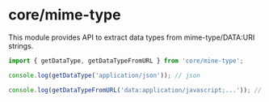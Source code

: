 # core/mime-type

This module provides API to extract data types from mime-type/DATA:URI strings.

```js
import { getDataType, getDataTypeFromURL } from 'core/mine-type';

console.log(getDataType('application/json')); // json

console.log(getDataTypeFromURL('data:application/javascript;...')); // text
```
